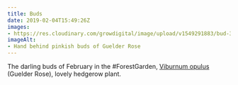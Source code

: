 ```yaml
---
title: Buds
date: 2019-02-04T15:49:26Z
images: 
- https://res.cloudinary.com/growdigital/image/upload/v1549291883/bud-37A4D78B.jpg
imageAlt: 
- Hand behind pinkish buds of Guelder Rose
---
```


The darling buds of February in the #ForestGarden, [Viburnum opulus](https://pfaf.org/user/plant.aspx?latinname=Viburnum+opulus) (Guelder Rose), lovely hedgerow plant.
